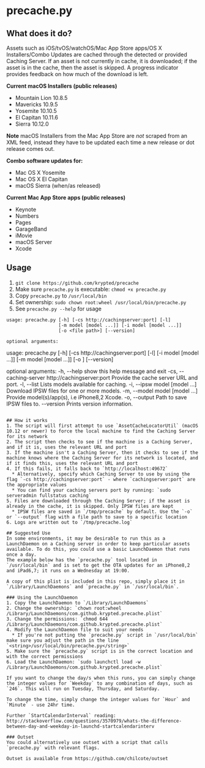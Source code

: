 # precache.py

## What does it do?
Assets such as iOS/tvOS/watchOS/Mac App Store apps/OS X Installers/Combo Updates are cached through the detected or provided Caching Server.
If an asset is not currently in cache, it is downloaded; if the asset is in the cache, then the asset is skipped.
A progress indicator provides feedback on how much of the download is left.

**Current macOS Installers (public releases)**
* Mountain Lion 10.8.5
* Mavericks 10.9.5
* Yosemite 10.10.5
* El Capitan 10.11.6
* Sierra 10.12.0

**Note** macOS Installers from the Mac App Store are _not_ scraped from an XML feed, instead they have to be updated each time a new release or dot release comes out.

**Combo software updates for:**
* Mac OS X Yosemite
* Mac OS X El Capitan
* macOS Sierra (when/as released)

**Current Mac App Store apps (public releases)**
* Keynote
* Numbers
* Pages
* GarageBand
* iMovie
* macOS Server
* Xcode

## Usage
1. `git clone https://github.com/krypted/precache`
2. Make sure `precache.py` is executable: `chmod +x precache.py`
3. Copy `precache.py` to `/usr/local/bin`
4. Set ownership: `sudo chown root:wheel /usr/local/bin/precache.py`
5. See `precache.py --help` for usage

```
usage: precache.py [-h] [-cs http://cachingserver:port] [-l]
                   [-m model [model ...]] [-i model [model ...]]
                   [-o <file path>] [--version]

optional arguments:
```
usage: precache.py [-h] [-cs http://cachingserver:port] [-l]
                   [-i model [model ...]] [-m model [model ...]]
                   [-o <file path>] [--version]

optional arguments:
  -h, --help            show this help message and exit
  -cs, --caching-server http://cachingserver:port
                        Provide the cache server URL and port.
  -l, --list            Lists models available for caching.
  -i, --ipsw model [model ...]
                        Download IPSW files for one or more models.
  -m, --model model [model ...]
                        Provide model(s)/app(s), i.e iPhone8,2 Xcode.
  -o, --output <file path>
                        Path to save IPSW files to.
  --version             Prints version information.
```

## How it works
1. The script will first attempt to use `AssetCacheLocatorUtil` (macOS 10.12 or newer) to force the local machine to find the Caching Server for its network
2. The script then checks to see if the machine is a Caching Server, and if it is, uses the relevant URL and port
3. If the machine isn't a Caching Server, then it checks to see if the machine knows where the Caching Server for its network is located, and if it finds this, uses the relevant URL and port
4. If this fails, it falls back to `http://localhost:49672`
  * Alternatively, specify which Caching Server to use by using the flag `-cs http://cachingserver:port` - where `cachingserver:port` are the appropriate values
  * You can find your caching servers port by running: `sudo serveradmin fullstatus caching`
5. Files are downloaded through the Caching Server; if the asset is already in the cache, it is skipped. Only IPSW files are kept
  * IPSW files are saved in `/tmp/precache` by default. Use the `-o` or `--output` flag with a file path to save to a specific location
6. Logs are written out to `/tmp/precache.log`

## Suggested Use
In some environments, it may be desirable to run this as a LaunchDaemon on a Caching server in order to keep particular assets available. To do this, you could use a basic LaunchDaemon that runs once a day.
The example below has the `precache.py` tool located in `/usr/local/bin` and is set to get the OTA updates for an iPhone8,2 and iPad6,7; it runs on a Wednesday at 19:00.

A copy of this plist is included in this repo, simply place it in `/Library/LaunchDaemons` and `precache.py` in `/usr/local/bin`.

### Using the LaunchDaemon
1. Copy the LaunchDaemon to `/Library/LaunchDaemons`
2. Change the ownership: `chown root:wheel /Library/LaunchDaemons/com.github.krypted.precache.plist`
3. Change the permissions: `chmod 644 /Library/LaunchDaemons/com.github.krypted.precache.plist`
4. Modify the LaunchDaemon file to suit your needs
  * If you're not putting the `precache.py` script in `/usr/local/bin` make sure you adjust the path in the line `<string>/usr/local/bin/precache.py</string>`
5. Make sure the `precache.py` script is in the correct location and with the correct permissions
6. Load the LaunchDaemon: `sudo launchctl load -w /Library/LaunchDaemons/com.github.krypted.precache.plist`

If you want to change the day/s when this runs, you can simply change the integer values for `Weekday` to any combination of days, such as `246`. This will run on Tuesday, Thursday, and Saturday.

To change the time, simply change the integer values for `Hour` and `Minute` - use 24hr time.

Further `StartCalendarInterval` reading: http://stackoverflow.com/questions/3570979/whats-the-difference-between-day-and-weekday-in-launchd-startcalendarinterv

### Outset
You could alternatively use outset with a script that calls `precache.py` with relevant flags.

Outset is available from https://github.com/chilcote/outset
